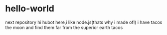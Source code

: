 # hello-world
next repository
hi hubot here,i like node.js(thats why i made of!)
i have tacos the moon and find them far from the superior earth tacos
